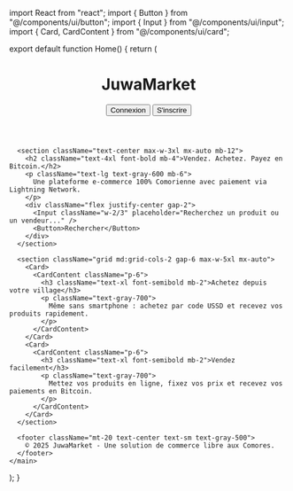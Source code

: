 import React from "react";
import { Button } from "@/components/ui/button";
import { Input } from "@/components/ui/input";
import { Card, CardContent } from "@/components/ui/card";

export default function Home() {
  return (
    <main className="min-h-screen bg-white text-black p-6 md:p-12">
      <header className="flex justify-between items-center mb-12">
        <h1 className="text-3xl font-bold text-green-600">JuwaMarket</h1>
        <nav className="space-x-4">
          <Button variant="outline">Connexion</Button>
          <Button>S'inscrire</Button>
        </nav>
      </header>

      <section className="text-center max-w-3xl mx-auto mb-12">
        <h2 className="text-4xl font-bold mb-4">Vendez. Achetez. Payez en Bitcoin.</h2>
        <p className="text-lg text-gray-600 mb-6">
          Une plateforme e-commerce 100% Comorienne avec paiement via Lightning Network.
        </p>
        <div className="flex justify-center gap-2">
          <Input className="w-2/3" placeholder="Recherchez un produit ou un vendeur..." />
          <Button>Rechercher</Button>
        </div>
      </section>

      <section className="grid md:grid-cols-2 gap-6 max-w-5xl mx-auto">
        <Card>
          <CardContent className="p-6">
            <h3 className="text-xl font-semibold mb-2">Achetez depuis votre village</h3>
            <p className="text-gray-700">
              Même sans smartphone : achetez par code USSD et recevez vos produits rapidement.
            </p>
          </CardContent>
        </Card>
        <Card>
          <CardContent className="p-6">
            <h3 className="text-xl font-semibold mb-2">Vendez facilement</h3>
            <p className="text-gray-700">
              Mettez vos produits en ligne, fixez vos prix et recevez vos paiements en Bitcoin.
            </p>
          </CardContent>
        </Card>
      </section>

      <footer className="mt-20 text-center text-sm text-gray-500">
        © 2025 JuwaMarket - Une solution de commerce libre aux Comores.
      </footer>
    </main>
  );
}
